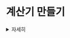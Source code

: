 # 계산기 만들기
<details>
    <summary>자세히</summary>
  
- - -
### 1. 첫번째 계산기 (절차지향)

* 입력 : 양의 정수를 입력받고, 'Scanner' 클래스를 사용해 사칙연산 기호를 입력받아 계산을 수행합니다.

* 오류 처리 : 잘못된 입력이나 오류가 발생할 경우, 해당 오류 메시지를 출력합니다. 특히 나눗셈에서 분모가 0일 경우 "분모가 0이 될 수 없습니다."를 출력합니다.

* 특징 : 기본적인 사칙연산(덧셈,뺄셈,곱셈,나눗셈)을 지원합니다.

[코드 보기 - cal1](https://github.com/HEEHYUN0221/javapracs/tree/main/cal1)

- - -

### 2. 두번째 계산기

* 설계 : 각 사칙연산(덧셈, 뺄셈, 곱셈, 나눗셈)을 별도의 클래스로 분리하고, 'Calculator' 클래스에서 이를 사용할 수 있도록 설계했습니다.

* 입력 관리 : 'Queue' 자료 구조를 사용하여 연산 기록을 저장합니다.

* 기능 추가 : 가장 먼저 저장된 데이터를 삭제하는 메소드를 'Queue'를 활용해 구현했습니다.

* 캡슐화 : 필드에 직접 접근하지 않도록 'Getter'와 'Setter' 메소드를 구현하여 데이터 보호를 강화했습니다.

* 오류 처리 : 첫 번째 버전과 마찬가지로 오류 처리를 통해 잘못된 입력에 대한 예외 메시지를 출력합니다.

[코드 보기 - cal2](https://github.com/HEEHYUN0221/javapracs/tree/main/cal2)

- - -

### 3. 세번째 계산기 (제네릭, ENUM 활용)

* 입력 : 'double' 타입의 숫자를 입력받아 보다 정밀한 계산이 가능합니다.

* 연산자 관리 : 기존의 사칙연산 기호 대신, ENUM 타입을 사용하여 연산자를 관리합니다. 사용자는 'ADD', 'SUB', 'MUL','DIV'와 같은 키워드를 대소문자 구분 없이 입력할 수 있습니다.

* 사칙연산 통합 : 별도의 클래스로 분리했던 사칙연산을 하나의 'ENUM' 타입으로 통합하여 관리합니다. 이를 통해 코드가 간결해지고 유지보수가 용이해졌습니다.

* 결과값 비교 기능 : 연산 후 저장된 결과값이 있을 경우, 현재 연산의 결과값보다 큰 값을 출력하는 기능을 추가했습니다. 이 기능은 람다(Lambda)와 스트림(Stream) API를 활용하여 구현되었습니다.

* 제네릭 타입 : 'ArithmeticCalculator' 클래스는 피연산자를 여러 타입으로 받을 수 있도록 제네릭 타입으로 변경되었습니다. 이를 통해 다양한 데이터 타입에 대해 유연하게 계산을 수행할 수 있습니다.

[코드 보기 - cal3](https://github.com/HEEHYUN0221/javapracs/tree/main/cal3)

- - -

### 4. 네번째 계산기(가장 초기 계산기 구현)

* 입력 : 사용자는 하나의 문자열로 연산식을 입력합니다. 예를 들어 '5+3' 같은 형식으로 입력하게 됩니다. 이 때 연산자 분리를 위해 정규식을 사용합니다.

* 연산 수행 : Calculator 클래스는 각 연산을 처리하는 역할을 합니다. 연산자는 문자열로 전달되며, 이를 기반으로 사칙연산을 수행하는 개별 클래스를 호출합니다.

* 사칙연산 클래스 : 각 연산 클래스는 AddOperation, SubstractOperation, MultiplyOperation, DivideOperation 으로 각각의 연산을 담당하는 메소드를 가지고 있습니다.

* 오류 처리 : 잘못된 연산자가 입력되었을 경우 "Invalid operator"라는 메시지를 출력합니다.

[코드 보기 - step3](https://github.com/HEEHYUN0221/javapracs/tree/main/step3)

- - -

### 5. 다섯번째 계산기 (추상 클래스 활용)

* 추상 클래스 활용 : AbstractOperation 이라는 추상 클래스를 정의하고, 각 연산(AddOperation, SubstractOperation, MultiplyOperation, DivideOperation)이 이를 상속받아 구체적인 연산 로직을 구현합니다.

* 코드 확장 : Calculator 클래스는 AbstractOperation 객체를 받아 연산을 수행하며, 사용자는 어떤 연산이든 쉽게 확장할 수 있습니다.

* 코드 간소화 : 이전 버전에서는 각 연산마다 조건문(if-else)으로 처리했으나, 이번 버전에서는 추상 클래스와 다형성을 활용하여 이러한 조건문을 제거했습니다. 각 연산은 해당 연산에 맞는 클래스를 인스턴스화하여 처리되므로 코드가 훨씬 간결해졌습니다.

[코드 보기 - step4](https://github.com/HEEHYUN0221/javapracs/tree/main/step4)

- - -

### 6. 여섯번째 계산기 (입력 처리 분리, 예외 처리 추가)

* 입력 처리 분리 : 메인 클래스에서 입력을 직접 처리하던 부분이 'Calculator'클래스로 분리되었습니다. 이를 통해 메인 클래스는 계산기 실행의 흐름만 담당하고, 입력과 관련된 로직은 별도의 클래스로 위임되어 코드의 응집도가 높아졌습니다.

* 예외 처리 : 잘못된 입력이나 예상치 못한 오류가 발생할 경우, BadInputException을 통해 예외 처리를 수행합니다. 특히 숫자가 아닌 값이 입력되거나, 허용되지 않은 연산자가 입력될 때 적절한 예외 메시지를 출력합니다. InputMismatchException과 같은 표준 예외를 처리하여 사용자에게 명확한 오류 메시지를 제공하고 프로그램이 중단되지 않도록 했습니다.

* 입력값 검증 : Parser 클래스에서 사용자가 입력한 값이 올바른지 정규식을 통해 확인합니다. 사용자가 입력한 값이 올바르면 값들을 Calculator 객체에 설정하고 모든 입력이 완료되면 executeCalculator() 메소드를 통해 계산을 실행합니다. 해당 메소드는 내부적으로 Calculator 객체의 calculate() 메소드를 호출하여 결과값을 반환합니다.

[코드 보기 - step5](https://github.com/HEEHYUN0221/javapracs/tree/main/step5)

</details>
